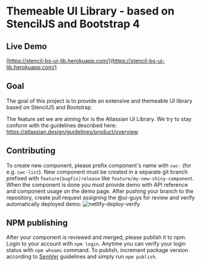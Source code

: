 # Themeable UI Library - based on StencilJS and Bootstrap 4

## Live Demo
[https://stencil-bs-ui-lib.herokuapp.com/](https://stencil-bs-ui-lib.herokuapp.com/)

## Goal
The goal of this project is to provide an extensive and themeable UI library based on StencilJS and Bootstrap.

The  feature set we are aiming for is the Atlassian UI Library. We try to stay conform with the guidelines described here:
https://atlassian.design/guidelines/product/overview

## Contributing
To create new component, please prefix component's name with `cwc-` (for e.g. `cwc-list`).
New component must be created in a separate git branch prefixed with `feature|bugfix|release` like `feature/my-new-shiny-component`. 
When the component is done you must provide demo with API reference and component usage on the demo page. 
After pushing your branch to the repository, create pull request assigning the @ui-guys for review and verify automatically deployed demo:
![netlify-deploy-verify](https://user-images.githubusercontent.com/6415224/40789279-bad06eb2-64fa-11e8-881e-174c7e99269f.png)





## NPM publishing

After your component is reviewed and merged, please publish it to npm.
Login to your account with `npm login`. Anytime you can verify your login status with `npm whoami` command. To publish, increment package version according to [SemVer](https://semver.org/) guidelines and simply run `npm publish`.